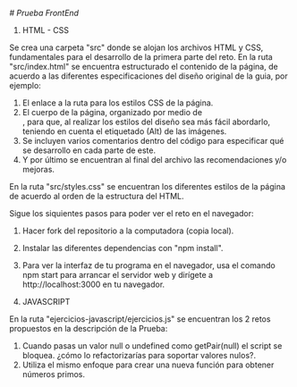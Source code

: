 <em> # Prueba FrontEnd </em>

1. HTML - CSS

Se crea una carpeta "src" donde se alojan los archivos HTML y CSS, fundamentales para el desarrollo de la primera parte del reto.
En la ruta "src/index.html" se encuentra estructurado el contenido de la página, de acuerdo a las diferentes especificaciones del diseño original de la guia, por ejemplo:
1. El enlace a la ruta para los estilos CSS de la página.
2. El cuerpo de la página, organizado por medio de <div>, para que, al realizar los estilos del diseño sea más fácil abordarlo, teniendo en cuenta el etiquetado (Alt) de las imágenes.
3. Se incluyen varios comentarios dentro del código para especificar qué se desarrollo en cada parte de este.
4. Y por último se encuentran al final del archivo las recomendaciones y/o mejoras.

En la ruta "src/styles.css" se encuentran los diferentes estilos de la página de acuerdo al orden de la estructura del HTML.

Sigue los siquientes pasos para poder ver el reto en el navegador:
1. Hacer fork del repositorio a la computadora (copia local).
2. Instalar las diferentes dependencias con "npm install".
3. Para ver la interfaz de tu programa en el navegador, usa el comando npm start para arrancar el servidor web y dirígete a http://localhost:3000 en tu navegador.

2. JAVASCRIPT

En la ruta "ejercicios-javascript/ejercicios.js" se encuentran los 2 retos propuestos en la descripción de la Prueba:

1. Cuando pasas un valor null o undefined como getPair(null) el script se bloquea. ¿cómo lo refactorizarías para soportar valores nulos?.
2. Utiliza el mismo enfoque para crear una nueva función para obtener números primos.